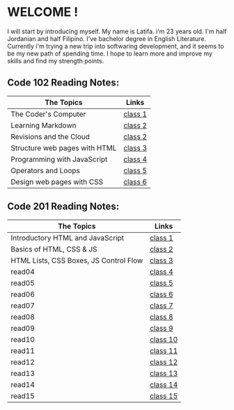 # WELCOME !

I will start by introducing myself. My name is Latifa. i'm 23 years old. I'm half Jordanian and half Filipino. I've bachelor degree in English Literature. Currently i'm trying a new trip into softwaring development, and it seems to be my new path of spending time. I hope to learn more and improve my skills and find my strength points.

<h2> Code 102 Reading Notes: </h2>

| The Topics | Links                                                                             |
| ---------- | --------------------------------------------------------------------------------- |
| The Coder's Computer           | [class 1](102/read01.md)  |
| Learning Markdown	             | [class 2](102/read02a.md) |
| Revisions and the Cloud        | [class 2](102/read02b.md) |
| Structure web pages with HTML  | [class 3](102/read03.md)  |
| Programming with JavaScript	 | [class 4](102/read04.md)  |
| Operators and Loops	         | [class 5](102/read05.md)  |
| Design web pages with CSS	     | [class 6](102/read06.md)  |

<h2> Code 201 Reading Notes: </h2>

| The Topics | Links                                                                             |
| ---------- | --------------------------------------------------------------------------------- |
| Introductory HTML and JavaScript   | [class 1](201/class01.md) |
| Basics of HTML, CSS & JS           | [class 2](201/class02.md)  |
| HTML Lists, CSS Boxes, JS Control Flow | [class 3](201/class03.md)  |
| read04                             | [class 4](201/read04.md)  |
| read05                             | [class 5](201/read05.md)  |
| read06                             | [class 6](201/read06.md)  |
| read07                             | [class 7](201/read07.md)  |
| read08                             | [class 8](201/read08.md)  |
| read09                             | [class 9](201/read09.md)  |
| read10                             | [class 10](201/read10.md) |  
| read11                             | [class 11](201/read11.md) |
| read12                             | [class 12](201/read12.md) |
| read13                             | [class 13](201/read13.md) |
| read14                             | [class 14](201/read14.md) |
| read15                             | [class 15](201/read15.md) |